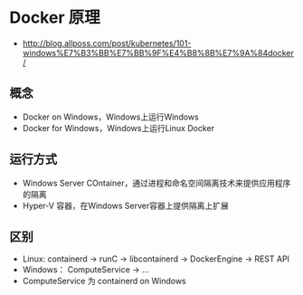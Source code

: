 # Docker 原理
- http://blog.allposs.com/post/kubernetes/101-windows%E7%B3%BB%E7%BB%9F%E4%B8%8B%E7%9A%84docker/

## 概念
- Docker on Windows，Windows上运行Windows
- Docker for Windows，Windows上运行Linux Docker

## 运行方式
- Windows Server COntainer，通过进程和命名空间隔离技术来提供应用程序的隔离
- Hyper-V 容器，在Windows Server容器上提供隔离上扩展

## 区别
- Linux: containerd -> runC -> libcontainerd -> DockerEngine -> REST API
- Windows： ComputeService -> ...
- ComputeService 为 containerd on Windows
